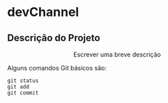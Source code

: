 # devChannel

## Descrição do Projeto
<p align="center">Escrever uma breve descrição</p>


Alguns comandos Git básicos são:
```
git status
git add
git commit
```
